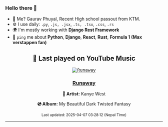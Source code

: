 ### Hello there 👋
- 💨 Me? Gaurav Phuyal, Recent High school passout from KTM.
- ⚙️ I use daily: `.py`, `.js, .jsx`, `.ts, .tsx`, `.css`, `.rs`
- 🌍 I'm mostly working with **Django Rest Framework**
- 💬 `ping` me about **Python**, **Django**, **React**, **Rust**, **Formula 1 (Max verstappen fan)**
<!-- YOUTUBE-MUSIC-START -->
<div align='center'>

## 🎵 Last played on YouTube Music

<kbd>

[![Runaway](https://lastfm.freetls.fastly.net/i/u/174s/f5afd8fe052b452c999b657664cae99f.png)](https://lastfm.freetls.fastly.net/i/u/174s/f5afd8fe052b452c999b657664cae99f.png)

</kbd>

### [Runaway](https://www.youtube.com/results?search_query=Kanye%20West%20Runaway)

**🎤 Artist:** Kanye West

**💿 Album:** My Beautiful Dark Twisted Fantasy

<sub>Last updated: 2025-04-07 03:28:12 (Nepal Time)</sub>

</div>

<!-- YOUTUBE-MUSIC-END -->
<hr>

